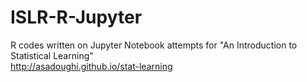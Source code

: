 # ISLR-R-Jupyter
R codes written on Jupyter Notebook attempts for "An Introduction to Statistical Learning" <br> http://asadoughi.github.io/stat-learning
